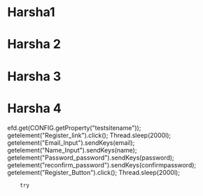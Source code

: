 # Harsha1
# Harsha 2
# Harsha 3
# Harsha 4

efd.get(CONFIG.getProperty("testsitename"));
		getelement("Register_link").click();
		Thread.sleep(2000l);
		getelement("Email_Input").sendKeys(email);
		getelement("Name_Input").sendKeys(name); 
		getelement("Password_password").sendKeys(password);
		getelement("reconfirm_password").sendKeys(confirmpassword);
		getelement("Register_Button").click(); 
		Thread.sleep(2000l);
		
		try
